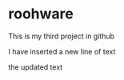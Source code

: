 roohware
========

This is my third project in github

I have inserted a new line of text

the updated text